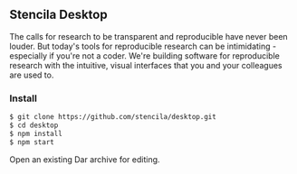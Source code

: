 ## Stencila Desktop

The calls for research to be transparent and reproducible have never been louder. But today's tools for reproducible research can be intimidating - especially if you're not a coder. We're building software for reproducible research with the intuitive, visual interfaces that you and your colleagues are used to.

### Install

```bash
$ git clone https://github.com/stencila/desktop.git
$ cd desktop
$ npm install
$ npm start
```

Open an existing Dar archive for editing.

<!--
### Release workflow

1. Try out the release before npm publishing using local npm installs.

    Have all projects (stencila, stencila-node, stencila-desktop) side by side.

    ```bash
    $ cd stencila
    $ npm install
    $ node make
    ```

    ```bash
    $ cd stencila-node
    $ npm install ../stencila
    ```

    ```bash
    $ cd stencila-desktop
    $ npm install ../stencila-node
    $ npm start
    ```

2. Do some testing and if it looks good we can publish the individual packages:

    Bump Stencila version in `package.json` and npm publish.

    ```bash
    $ cd stencila
    $ npm publish
    ```

    Update the Stencila dependency and bump version of stencila-node in `package.json` and npm publish.

    ```bash
    $ cd stencila-node
    $ npm publish
    ```

    Update the stencila-node dependency and bump version of stencila-desktop in `package.json`.

    Now make a release bundle for each platform (OSX, Linux, Windows)

    ```bash
    $ cd stencila-desktop
    $ rm -rf node_modules
    $ npm install
    $ npm run release
    ```

    Create a release on Github (using a new release tag) and upload the app packages for all platforms.
-->
